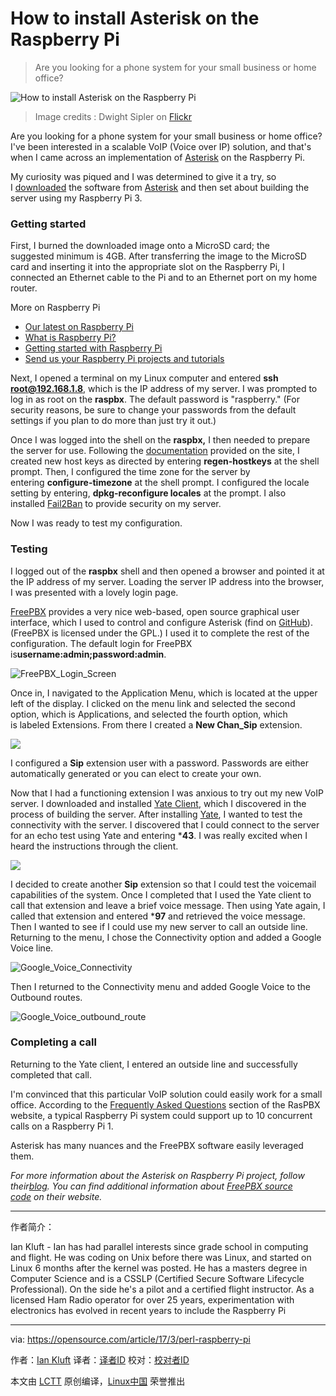 How to install Asterisk on the Raspberry Pi
============================================================

> Are you looking for a phone system for your small business or home office?


 ![How to install Asterisk on the Raspberry Pi](https://opensource.com/sites/default/files/styles/image-full-size/public/images/life/life-raspberrypi_0.png?itok=wxVxQ0Z4 "How to install Asterisk on the Raspberry Pi") 
>Image credits : Dwight Sipler on [Flickr][8]

Are you looking for a phone system for your small business or home office? I've been interested in a scalable VoIP (Voice over IP) solution, and that's when I came across an implementation of [Asterisk][9] on the Raspberry Pi.

My curiosity was piqued and I was determined to give it a try, so I [downloaded][10] the software from [Asterisk][11] and then set about building the server using my Raspberry Pi 3.

### Getting started

First, I burned the downloaded image onto a MicroSD card; the suggested minimum is 4GB. After transferring the image to the MicroSD card and inserting it into the appropriate slot on the Raspberry Pi, I connected an Ethernet cable to the Pi and to an Ethernet port on my home router.

More on Raspberry Pi

*   [Our latest on Raspberry Pi][1]
*   [What is Raspberry Pi?][2]
*   [Getting started with Raspberry Pi][3]
*   [Send us your Raspberry Pi projects and tutorials][4]

Next, I opened a terminal on my Linux computer and entered **ssh root@192.168.1.8**, which is the IP address of my server. I was prompted to log in as root on the **raspbx**. The default password is "raspberry." (For security reasons, be sure to change your passwords from the default settings if you plan to do more than just try it out.)

Once I was logged into the shell on the **raspbx,** I then needed to prepare the server for use. Following the [documentation][12] provided on the site, I created new host keys as directed by entering **regen-hostkeys** at the shell prompt. Then, I configured the time zone for the server by entering **configure-timezone** at the shell prompt. I configured the locale setting by entering, **dpkg-reconfigure locales** at the prompt. I also installed [Fail2Ban][13] to provide security on my server.

Now I was ready to test my configuration.

### Testing

I logged out of the **raspbx** shell and then opened a browser and pointed it at the IP address of my server. Loading the server IP address into the browser, I was presented with a lovely login page.

[FreePBX][14] provides a very nice web-based, open source graphical user interface, which I used to control and configure Asterisk (find on [GitHub][15]). (FreePBX is licensed under the GPL.) I used it to complete the rest of the configuration. The default login for FreePBX is**username:admin;password:admin**.

 ![FreePBX_Login_Screen](https://opensource.com/sites/default/files/freepbx_login_screen.png "FreePBX_Login_Screen") 

Once in, I navigated to the Application Menu, which is located at the upper left of the display. I clicked on the menu link and selected the second option, which is Applications, and selected the fourth option, which is labeled Extensions. From there I created a **New Chan_Sip** extension.

 ![](https://opensource.com/sites/default/files/add_a_new_chan_sip_extension.png) 

I configured a **Sip** extension user with a password. Passwords are either automatically generated or you can elect to create your own.

Now that I had a functioning extension I was anxious to try out my new VoIP server. I downloaded and installed [Yate Client][16], which I discovered in the process of building the server. After installing [Yate][17], I wanted to test the connectivity with the server. I discovered that I could connect to the server for an echo test using Yate and entering ***43**. I was really excited when I heard the instructions through the client.

 ![](https://opensource.com/sites/default/files/echotest.png) 

I decided to create another **Sip** extension so that I could test the voicemail capabilities of the system. Once I completed that I used the Yate client to call that extension and leave a brief voice message. Then using Yate again, I called that extension and entered ***97** and retrieved the voice message. Then I wanted to see if I could use my new server to call an outside line. Returning to the menu, I chose the Connectivity option and added a Google Voice line.

 ![Google_Voice_Connectivity](https://opensource.com/sites/default/files/google_voice_connectivity.png "Google_Voice_Connectivity") 

Then I returned to the Connectivity menu and added Google Voice to the Outbound routes.

 ![Google_Voice_outbound_route](https://opensource.com/sites/default/files/google_voice_outbound_route.png "Google_Voice_outbound_route") 

### Completing a call

Returning to the Yate client, I entered an outside line and successfully completed that call.

I'm convinced that this particular VoIP solution could easily work for a small office. According to the [Frequently Asked Questions][18] section of the RasPBX website, a typical Raspberry Pi system could support up to 10 concurrent calls on a Raspberry Pi 1.

Asterisk has many nuances and the FreePBX software easily leveraged them.

 _For more information about the Asterisk on Raspberry Pi project, follow their[blog][5]. You can find additional information about [FreePBX source code][6] on their website._

--------------------------------------------------------------------------------

作者简介：

Ian Kluft - Ian has had parallel interests since grade school in computing and flight. He was coding on Unix before there was Linux, and started on Linux 6 months after the kernel was posted. He has a masters degree in Computer Science and is a CSSLP (Certified Secure Software Lifecycle Professional). On the side he's a pilot and a certified flight instructor. As a licensed Ham Radio operator for over 25 years, experimentation with electronics has evolved in recent years to include the Raspberry Pi 

----------


via: https://opensource.com/article/17/3/perl-raspberry-pi

作者：[Ian Kluft][a]
译者：[译者ID](https://github.com/译者ID)
校对：[校对者ID](https://github.com/校对者ID)

本文由 [LCTT](https://github.com/LCTT/TranslateProject) 原创编译，[Linux中国](https://linux.cn/) 荣誉推出

[a]:https://opensource.com/users/ikluft
[1]:https://opensource.com/tags/raspberry-pi?src=raspberry_pi_resource_menu
[2]:https://opensource.com/resources/what-raspberry-pi?src=raspberry_pi_resource_menu
[3]:https://opensource.com/article/16/12/getting-started-raspberry-pi?src=raspberry_pi_resource_menu
[4]:https://opensource.com/article/17/2/raspberry-pi-submit-your-article?src=raspberry_pi_resource_menu
[5]:http://www.raspberry-asterisk.org/blog/
[6]:https://www.freepbx.org/development/source-code/
[7]:https://opensource.com/article/17/4/asterisk-raspberry-pi-3?rate=zM9tOp0HEPyOUq31Np__W0QNnuAfWATkdkixOdSysDY
[8]:http://www.flickr.com/photos/photofarmer/272567650/
[9]:http://www.asterisk.org/
[10]:http://download.raspberry-asterisk.org/raspbx-28-01-2017.zip
[11]:http://www.raspberry-asterisk.org/downloads/
[12]:http://www.raspberry-asterisk.org/documentation/
[13]:http://www.raspberry-asterisk.org/documentation/#fail2ban
[14]:https://www.freepbx.org/
[15]:https://github.com/asterisk/asterisk/blob/master/LICENSE
[16]:http://yateclient.yate.ro/index.php/Download/Download
[17]:https://en.wikipedia.org/wiki/Yate_(telephony_engine)
[18]:http://www.raspberry-asterisk.org/faq/
[19]:https://opensource.com/user/15542/feed
[20]:https://opensource.com/article/17/4/asterisk-raspberry-pi-3#comments
[21]:https://opensource.com/users/don-watkins
